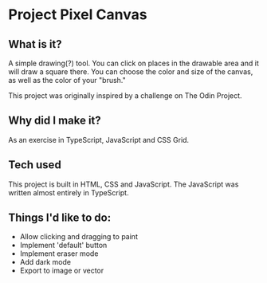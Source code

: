 # Project Pixel Canvas

## What is it?

A simple drawing(?) tool. You can click on places in the drawable area and it will draw a square there. You can choose the color and size of the canvas, as well as the color of your "brush."

This project was originally inspired by a challenge on The Odin Project.

## Why did I make it?

As an exercise in TypeScript, JavaScript and CSS Grid.

## Tech used

This project is built in HTML, CSS and JavaScript. The JavaScript was written almost entirely in TypeScript.

## Things I'd like to do:

- Allow clicking and dragging to paint
- Implement 'default' button
- Implement eraser mode
- Add dark mode
- Export to image or vector